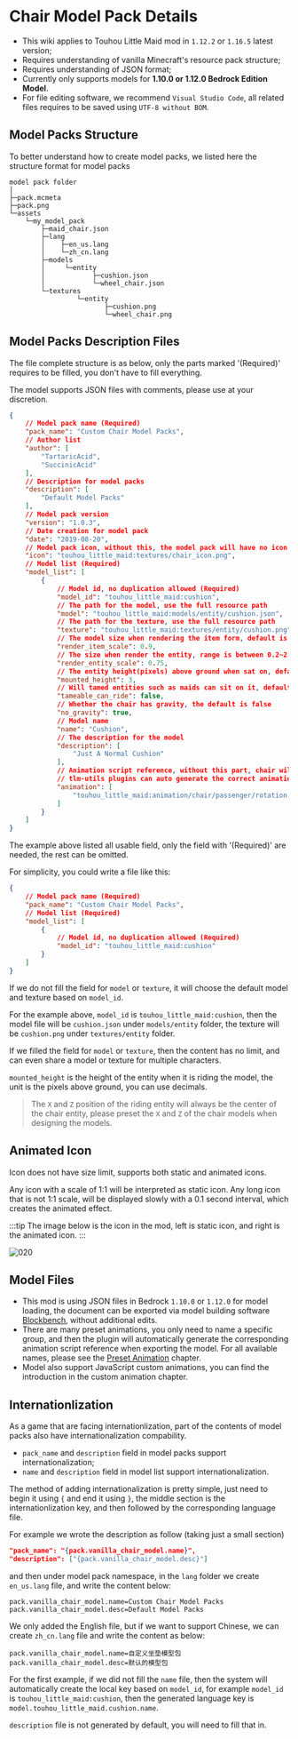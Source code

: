 # Chair Model Pack Details
- This wiki applies to Touhou Little Maid mod in `1.12.2` or `1.16.5` latest version;
- Requires understanding of vanilla Minecraft's resource pack structure;
- Requires understanding of JSON format;
- Currently only supports models for **1.10.0 or 1.12.0 Bedrock Edition Model**.
- For file editing software, we recommend `Visual Studio Code`, all related files requires to be saved using `UTF-8 without BOM`.

## Model Packs Structure

To better understand how to create model packs, we listed here the structure format for model packs

```
model pack folder
│
├─pack.mcmeta
├─pack.png
└─assets
    └─my_model_pack
        ├─maid_chair.json
        ├─lang
        │    ├─en_us.lang
        │    └─zh_cn.lang
        ├─models
        │     └─entity
        │            ├─cushion.json
        │            └─wheel_chair.json
        └─textures
                 └─entity
                        ├─cushion.png
                        └─wheel_chair.png
```

## Model Packs Description Files

The file complete structure is as below, only the parts marked '(Required)' requires to be filled, you don't have to fill everything.

The model supports JSON files with comments, please use at your discretion.

```json
{
    // Model pack name (Required)
    "pack_name": "Custom Chair Model Packs",
    // Author list
    "author": [
        "TartaricAcid",
        "SuccinicAcid"
    ],
    // Description for model packs
    "description": [
        "Default Model Packs"
    ],
    // Model pack version
    "version": "1.0.3",
    // Date creation for model pack
    "date": "2019-08-20",
    // Model pack icon, without this, the model pack will have no icon
    "icon": "touhou_little_maid:textures/chair_icon.png",
    // Model list (Required)
    "model_list": [
        {
            // Model id, no duplication allowed (Required)
            "model_id": "touhou_little_maid:cushion",
            // The path for the model, use the full resource path
            "model": "touhou_little_maid:models/entity/cushion.json",
            // The path for the texture, use the full resource path
            "texture": "touhou_little_maid:textures/entity/cushion.png",
            // The model size when rendering the item form, default is 1.0
            "render_item_scale": 0.9,
            // The size when render the entity, range is between 0.2~2.0, default is 1.0
            "render_entity_scale": 0.75,
            // The entity height(pixels) above ground when sat on, default is 3
            "mounted_height": 3,
            // Will tamed entities such as maids can sit on it, default is true
            "tameable_can_ride": false,
            // Whether the chair has gravity, the default is false
            "no_gravity": true,
            // Model name
            "name": "Cushion",
            // The description for the model
            "description": [
                "Just A Normal Cushion"
            ],
            // Animation script reference, without this part, chair will not have any animation
            // tlm-utils plugins can auto generate the correct animation reference based on the group name
            "animation": [
                "touhou_little_maid:animation/chair/passenger/rotation.js"
            ]
        }
    ]
}
```

The example above listed all usable field, only the field with '(Required)' are needed, the rest can be omitted.

For simplicity, you could write a file like this:

```json
{
    // Model pack name (Required)
    "pack_name": "Custom Chair Model Packs",
    // Model list (Required)
    "model_list": [
        {
            // Model id, no duplication allowed (Required)
            "model_id": "touhou_little_maid:cushion"
        }
    ]
}
```

If we do not fill the field for `model` or `texture`, it will choose the default model and texture based on `model_id`.

For the example above, `model_id` is `touhou_little_maid:cushion`, then the model file will be `cushion.json` under `models/entity` folder, the texture will be `cushion.png` under `textures/entity` folder.

If we filled the field for `model` or `texture`, then the content has no limit, and can even share a model or texture for multiple characters.

`mounted_height` is the height of the entity when it is riding the model, the unit is the pixels above ground, you can use decimals.
> The `X` and `Z` position of the riding entity will always be the center of the chair entity, please preset the `X` and `Z` of the chair models when designing the models.

## Animated Icon
Icon does not have size limit, supports both static and animated icons.

Any icon with a scale of 1:1 will be interpreted as static icon. Any long icon that is not 1:1 scale, will be displayed slowly with a 0.1 second interval, which creates the animated effect.

:::tip
The image below is the icon in the mod, left is static icon, and right is the animated icon.
:::

![020](https://i.imgur.com/VoulqpR.png)

## Model Files

- This mod is using JSON files in Bedrock `1.10.0` or `1.12.0` for model loading, the document can be exported via model building software [Blockbench](https://blockbench.net/), without additional edits.
- There are many preset animations, you only need to name a specific group, and then the plugin will automatically generate the corresponding animation script reference when exporting the model. For all available names, please see the [Preset Animation](/preset_animation.md) chapter.
- Model also support JavaScript custom animations, you can find the introduction in the custom animation chapter.

## Internationlization

As a game that are facing internationlization, part of the contents of model packs also have internationalization compability.

- `pack_name` and `description` field in model packs support internationalization;
- `name` and `description` field in model list support internationalization.

The method of adding internationalization is pretty simple, just need to begin it using `{` and end it using `}`, the middle section is the internationlization key, and then followed by the corresponding language file.

For example we wrote the description as follow (taking just a small section)

```json
"pack_name": "{pack.vanilla_chair_model.name}",
"description": ["{pack.vanilla_chair_model.desc}"]
```

and then under model pack namespace, in the `lang` folder we create `en_us.lang` file, and write the content below:

```properties
pack.vanilla_chair_model.name=Custom Chair Model Packs
pack.vanilla_chair_model.desc=Default Model Packs
```

We only added the English file, but if we want to support Chinese, we can create `zh_cn.lang` file and write the content as below:

```properties
pack.vanilla_chair_model.name=自定义坐垫模型包
pack.vanilla_chair_model.desc=默认的模型包
```

For the first example, if we did not fill the `name` file, then the system will automatically create the local key based on `model_id`, for example `model_id` is `touhou_little_maid:cushion`, then the generated language key is `model.touhou_little_maid.cushion.name`.

`description` file is not generated by default, you will need to fill that in.